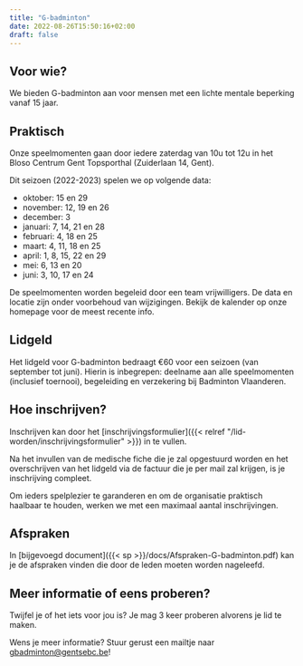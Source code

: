 ```yaml
---
title: "G-badminton"
date: 2022-08-26T15:50:16+02:00
draft: false
---
```

## Voor wie?
We bieden G-badminton aan voor mensen met een lichte mentale beperking vanaf 15 jaar.

## Praktisch
Onze speelmomenten gaan door iedere zaterdag van 10u tot 12u in het Bloso Centrum Gent Topsporthal (Zuiderlaan 14, Gent).

Dit seizoen (2022-2023) spelen we op volgende data:

* oktober: 15 en 29
* november: 12, 19 en 26
* december: 3
* januari: 7, 14, 21 en 28
* februari: 4, 18 en 25
* maart: 4, 11, 18 en 25
* april: 1, 8, 15, 22 en 29
* mei: 6, 13 en 20
* juni: 3, 10, 17 en 24

De speelmomenten worden begeleid door een team vrijwilligers. De data en locatie zijn onder voorbehoud van wijzigingen. Bekijk de kalender op onze homepage voor de meest recente info.

## Lidgeld
Het lidgeld voor G-badminton bedraagt €60 voor een seizoen (van september tot juni). Hierin is inbegrepen: deelname aan alle speelmomenten (inclusief toernooi), begeleiding en verzekering bij Badminton Vlaanderen.

## Hoe inschrijven?
Inschrijven kan door het [inschrijvingsformulier]({{< relref "/lid-worden/inschrijvingsformulier" >}}) in te vullen.

Na het invullen van de medische fiche die je zal opgestuurd worden en het overschrijven van het lidgeld via de factuur die je per mail zal krijgen, is je inschrijving compleet.

Om ieders spelplezier te garanderen en om de organisatie praktisch haalbaar te houden, werken we met een maximaal aantal inschrijvingen.

## Afspraken
In [bijgevoegd document]({{< sp >}}/docs/Afspraken-G-badminton.pdf) kan je de afspraken vinden die door de leden moeten worden nageleefd.

## Meer informatie of eens proberen?
Twijfel je of het iets voor jou is? Je mag 3 keer proberen alvorens je lid te maken.

Wens je meer informatie? Stuur gerust een mailtje naar gbadminton@gentsebc.be!